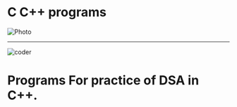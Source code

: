 # C C++ programs

<img src="https://media.geeksforgeeks.org/wp-content/cdn-uploads/20220509120600/Learn-Data-Structures-and-Algorithms-Easily.gif" alt="Photo">

---

<img src="https://cdn.dribbble.com/users/730703/screenshots/6581243/avento.gif" alt="coder">

# Programs For practice of DSA in C++.

